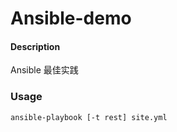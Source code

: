 # Ansible-demo

#### Description
Ansible 最佳实践

### Usage
```shell
ansible-playbook [-t rest] site.yml
```
